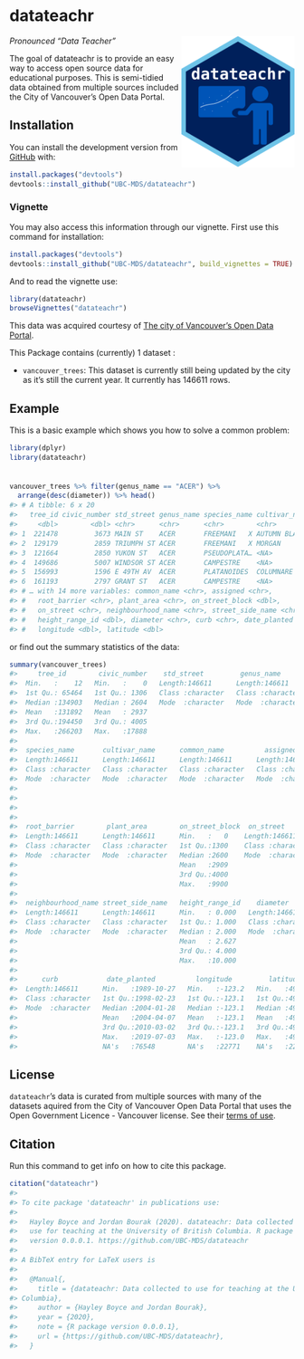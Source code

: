 
<!-- README.md is generated from README.Rmd. Please edit that file -->

# datateachr

<!-- badges: start -->

<img src="logo.png" width="200" align="right" /> <!-- badges: end -->

*Pronounced “Data Teacher”*

The goal of datateachr is to provide an easy way to access open source
data for educational purposes. This is semi-tidied data obtained from
multiple sources included the City of Vancouver’s Open Data Portal.

## Installation

You can install the development version from
[GitHub](https://github.com/UBC-MDS/datateachr) with:

``` r
install.packages("devtools")
devtools::install_github("UBC-MDS/datateachr")
```

### Vignette

You may also access this information through our vignette. First use
this command for installation:

``` r
install.packages("devtools")
devtools::install_github("UBC-MDS/datateachr", build_vignettes = TRUE)
```

And to read the vignette use:

``` r
library(datateachr)
browseVignettes("datateachr")
```

This data was acquired courtesy of [The city of Vancouver’s Open Data
Portal](https://opendata.vancouver.ca/pages/home/).

This Package contains (currently) 1 dataset :

  - `vancouver_trees`: This dataset is currently still being updated by
    the city as it’s still the current year. It currently has 146611
    rows.

## Example

This is a basic example which shows you how to solve a common problem:

``` r
library(dplyr)
library(datateachr)


vancouver_trees %>% filter(genus_name == "ACER") %>% 
  arrange(desc(diameter)) %>% head()
#> # A tibble: 6 x 20
#>   tree_id civic_number std_street genus_name species_name cultivar_name
#>     <dbl>        <dbl> <chr>      <chr>      <chr>        <chr>        
#> 1  221478         3673 MAIN ST    ACER       FREEMANI   X AUTUMN BLAZE 
#> 2  129179         2859 TRIUMPH ST ACER       FREEMANI   X MORGAN       
#> 3  121664         2850 YUKON ST   ACER       PSEUDOPLATA… <NA>         
#> 4  149686         5007 WINDSOR ST ACER       CAMPESTRE    <NA>         
#> 5  156993         1596 E 49TH AV  ACER       PLATANOIDES  COLUMNARE    
#> 6  161193         2797 GRANT ST   ACER       CAMPESTRE    <NA>         
#> # … with 14 more variables: common_name <chr>, assigned <chr>,
#> #   root_barrier <chr>, plant_area <chr>, on_street_block <dbl>,
#> #   on_street <chr>, neighbourhood_name <chr>, street_side_name <chr>,
#> #   height_range_id <dbl>, diameter <chr>, curb <chr>, date_planted <date>,
#> #   longitude <dbl>, latitude <dbl>
```

or find out the summary statistics of the data:

``` r
summary(vancouver_trees)
#>     tree_id        civic_number    std_street         genus_name       
#>  Min.   :    12   Min.   :    0   Length:146611      Length:146611     
#>  1st Qu.: 65464   1st Qu.: 1306   Class :character   Class :character  
#>  Median :134903   Median : 2604   Mode  :character   Mode  :character  
#>  Mean   :131892   Mean   : 2937                                        
#>  3rd Qu.:194450   3rd Qu.: 4005                                        
#>  Max.   :266203   Max.   :17888                                        
#>                                                                        
#>  species_name       cultivar_name      common_name          assigned        
#>  Length:146611      Length:146611      Length:146611      Length:146611     
#>  Class :character   Class :character   Class :character   Class :character  
#>  Mode  :character   Mode  :character   Mode  :character   Mode  :character  
#>                                                                             
#>                                                                             
#>                                                                             
#>                                                                             
#>  root_barrier        plant_area        on_street_block  on_street        
#>  Length:146611      Length:146611      Min.   :   0    Length:146611     
#>  Class :character   Class :character   1st Qu.:1300    Class :character  
#>  Mode  :character   Mode  :character   Median :2600    Mode  :character  
#>                                        Mean   :2909                      
#>                                        3rd Qu.:4000                      
#>                                        Max.   :9900                      
#>                                                                          
#>  neighbourhood_name street_side_name   height_range_id    diameter        
#>  Length:146611      Length:146611      Min.   : 0.000   Length:146611     
#>  Class :character   Class :character   1st Qu.: 1.000   Class :character  
#>  Mode  :character   Mode  :character   Median : 2.000   Mode  :character  
#>                                        Mean   : 2.627                     
#>                                        3rd Qu.: 4.000                     
#>                                        Max.   :10.000                     
#>                                                                           
#>      curb            date_planted          longitude         latitude    
#>  Length:146611      Min.   :1989-10-27   Min.   :-123.2   Min.   :49.20  
#>  Class :character   1st Qu.:1998-02-23   1st Qu.:-123.1   1st Qu.:49.23  
#>  Mode  :character   Median :2004-01-28   Median :-123.1   Median :49.25  
#>                     Mean   :2004-04-07   Mean   :-123.1   Mean   :49.25  
#>                     3rd Qu.:2010-03-02   3rd Qu.:-123.1   3rd Qu.:49.26  
#>                     Max.   :2019-07-03   Max.   :-123.0   Max.   :49.29  
#>                     NA's   :76548        NA's   :22771    NA's   :22771
```

## License

`datateachr`’s data is curated from multiple sources with many of the
datasets aquired from the City of Vancouver Open Data Portal that uses
the Open Government Licence - Vancouver license. See their [terms of
use](https://opendata.vancouver.ca/pages/licence/).

## Citation

Run this command to get info on how to cite this package.

``` r
citation("datateachr")
#> 
#> To cite package 'datateachr' in publications use:
#> 
#>   Hayley Boyce and Jordan Bourak (2020). datateachr: Data collected to
#>   use for teaching at the University of British Columbia. R package
#>   version 0.0.0.1. https://github.com/UBC-MDS/datateachr
#> 
#> A BibTeX entry for LaTeX users is
#> 
#>   @Manual{,
#>     title = {datateachr: Data collected to use for teaching at the University of British
#> Columbia},
#>     author = {Hayley Boyce and Jordan Bourak},
#>     year = {2020},
#>     note = {R package version 0.0.0.1},
#>     url = {https://github.com/UBC-MDS/datateachr},
#>   }
```
